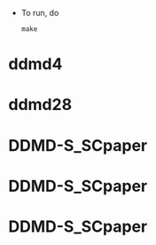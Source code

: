 * To run, do
  ```
  make
  ```	

# ddmd4
# ddmd28
# DDMD-S_SCpaper
# DDMD-S_SCpaper
# DDMD-S_SCpaper
